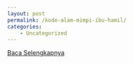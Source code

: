 ```yaml
---
layout: post
permalink: /kode-alam-mimpi-ibu-hamil/
categories:
    - Uncategorized
---
```


[Baca Selengkapnya](/04)